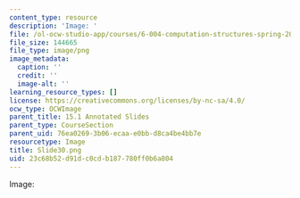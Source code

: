 ```yaml
---
content_type: resource
description: 'Image: '
file: /ol-ocw-studio-app/courses/6-004-computation-structures-spring-2017/23c68b52d91dc0cdb187780ff0b6a804_Slide30.png
file_size: 144665
file_type: image/png
image_metadata:
  caption: ''
  credit: ''
  image-alt: ''
learning_resource_types: []
license: https://creativecommons.org/licenses/by-nc-sa/4.0/
ocw_type: OCWImage
parent_title: 15.1 Annotated Slides
parent_type: CourseSection
parent_uid: 76ea0269-3b06-ecaa-e0bb-d8ca4be4bb7e
resourcetype: Image
title: Slide30.png
uid: 23c68b52-d91d-c0cd-b187-780ff0b6a804
---
```

Image: 